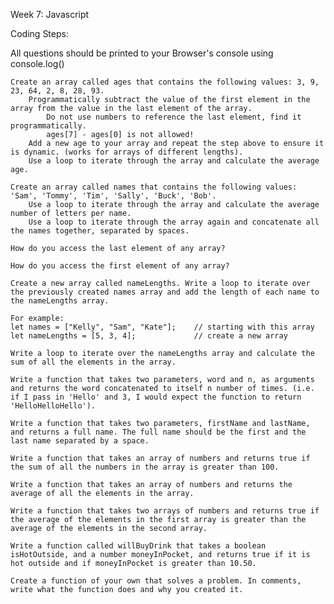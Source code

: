 Week 7: Javascript

Coding Steps:

All questions should be printed to your Browser's console using console.log()

    Create an array called ages that contains the following values: 3, 9, 23, 64, 2, 8, 28, 93.
        Programmatically subtract the value of the first element in the array from the value in the last element of the array.
            Do not use numbers to reference the last element, find it programmatically.
            ages[7] - ages[0] is not allowed!
        Add a new age to your array and repeat the step above to ensure it is dynamic. (works for arrays of different lengths).
        Use a loop to iterate through the array and calculate the average age.

    Create an array called names that contains the following values: 'Sam', 'Tommy', 'Tim', 'Sally', 'Buck', 'Bob'.
        Use a loop to iterate through the array and calculate the average number of letters per name.
        Use a loop to iterate through the array again and concatenate all the names together, separated by spaces.

    How do you access the last element of any array?

    How do you access the first element of any array?

    Create a new array called nameLengths. Write a loop to iterate over the previously created names array and add the length of each name to the nameLengths array.

    For example:
    let names = ["Kelly", "Sam", "Kate"];    // starting with this array
    let nameLengths = [5, 3, 4];             // create a new array

    Write a loop to iterate over the nameLengths array and calculate the sum of all the elements in the array.

    Write a function that takes two parameters, word and n, as arguments and returns the word concatenated to itself n number of times. (i.e. if I pass in 'Hello' and 3, I would expect the function to return 'HelloHelloHello').

    Write a function that takes two parameters, firstName and lastName, and returns a full name. The full name should be the first and the last name separated by a space.

    Write a function that takes an array of numbers and returns true if the sum of all the numbers in the array is greater than 100.

    Write a function that takes an array of numbers and returns the average of all the elements in the array.

    Write a function that takes two arrays of numbers and returns true if the average of the elements in the first array is greater than the average of the elements in the second array.

    Write a function called willBuyDrink that takes a boolean isHotOutside, and a number moneyInPocket, and returns true if it is hot outside and if moneyInPocket is greater than 10.50.

    Create a function of your own that solves a problem. In comments, write what the function does and why you created it.
